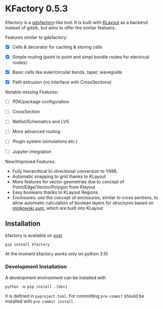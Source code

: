 # KFactory 0.5.3

Kfactory is a [gdsfactory](https://github.com/gdsfactory/gdsfactory)-like tool. It is built with [KLayout](https://klayout.de) as a backend instead of gdstk, but aims to offer the similar featuers.

Features similar to gdsfactory:

- [x] Cells & decorator for caching & storing cells
- [x] Simple routing (point to point and simpl bundle routes for electrical routes)
- [x] Basic cells like euler/circular bends, taper, waveguide
- [x] Path extrusion (no interface with CrossSections)


Notable missing Features:
- [ ] PDK/package configuration
- [ ] CrossSection
- [ ] Netlist/Schematics and LVS
- [ ] More advanced routing
- [ ] Plugin system (simulations etc.)
- [ ] Jupyter integration


New/Improved Features:
- Fully hierarchical bi-directional conversion to YAML
- Automatic snapping to grid thanks to KLayout
- More features for vector geometries due to concept of Point/Edge/Vector/Polygon from Klayout
- Easy booleans thanks to KLayout Regions
- Enclosures: use the concept of enclosures, similar to cross sections, to allow automatic
  calculation of boolean layers for structures based on [minkowski sum](https://en.wikipedia.org/wiki/Minkowski_addition),
  which are built into KLayout


## Installation

kfactory is available on [pypi](https://pypi.org/project/kfactory/)

```
pip install kfactory
```

At the moment kfactory works only on python 3.10

### Development Installation


A development environment can be installed with

```
python -m pip install .[dev]
```

It is defined in `pyproject.toml`. For committing `pre-commit` should be installed with `pre-commit install`.
